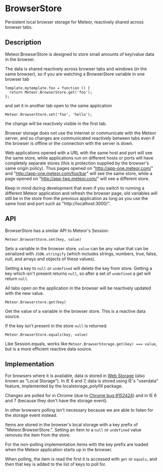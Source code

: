 BrowserStore
============

Persistent local browser storage for Meteor, reactively shared across
browser tabs.


Description
-----------

Meteor.BrowserStore is designed to store small amounts of key/value
data in the browser.

The data is shared reactively across browser tabs and windows (in the
same browser), so if you are watching a BrowserStore variable in one
browser tab

    Template.mytemplate.foo = function () {
      return Meteor.BrowserStore.get('foo');
    };

and set it in another tab open to the same application

    Meteor.BrowserStore.set('foo', 'hello');

the change will be reactively visible in the first tab.

Browser storage does not use the Internet or communicate with the
Meteor server, and so changes are communicated reactively between tabs
even if the browser is offline or the connection with the server is
down.

Web applications opened with a URL with the same host and port will
see the same store, while applications run on different hosts or ports
will have completely separate stores (this is protection supplied by
the browser's same origin policy).  Thus pages opened on
"http://app-one.meteor.com/" and "http://app-one.meteor.com/foo/bar"
will see the same store, while a page opened on
"http://app-two.meteor.com/" will see a different store.

Keep in mind during development that even if you switch to running a
different Meteor application and refresh the browser page, old
variables will still be in the store from the previous application as
long as you use the same host and port such as
"http://localhost:3000/".


API
---

BrowserStore has a similar API to Meteor's Session:


    Meteor.BrowserStore.set(key, value)

Sets a variable in the browser store.  `value` can be any value that
can be serialized with `JSON.stringify` (which includes strings,
numbers, true, false, null, and arrays and objects of these values).

Setting a key to `null` or `undefined` will delete the key from store.
Getting a key which isn't present returns `null`, so after a set of
`undefined` a get will return `null`.

All tabs open on the application in the browser will be reactively
updated with the new value.


    Meteor.Browserstore.get(key)

Get the value of a variable in the browser store.  This is a reactive
data source.

If the key isn't present in the store `null` is returned.


    Meteor.BrowserStore.equals(key, value)

Like Session.equals, works like `Meteor.BrowserStorage.get(key) ===
value`, but is a more efficient reactive data source.


Implementation
--------------

For browsers where it is available, data is stored in [Web
Storage](http://www.w3.org/TR/webstorage/) (also known as "Local
Storage").  In IE 6 and 7, data is stored using IE's "userdata"
feature, implemented by the localstorage_polyfill package.

Changes are polled for in Chrome (due to
[Chrome bug #152424](http://code.google.com/p/chromium/issues/detail?id=152424))
and in IE 6 and 7 (because they don't have the storage event).

In other browsers polling isn't necessary because we are able to
listen for the storage event instead.

Items are stored in the browser's local storage with a key prefix of
"Meteor.BrowserStore.".  Setting an item to a `null` or `undefined`
value removes the item from the store.

For the non-polling implementation items with the key prefix are
loaded when the Meteor application starts up in the browser.

When polling, the item is read the first it is accessed with `get` or
`equals`, and then that key is added to the list of keys to poll for.
